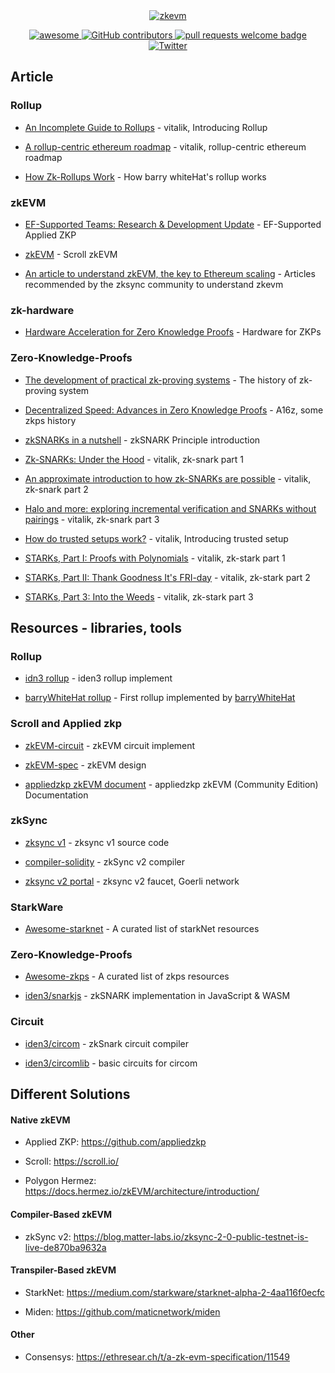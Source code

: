 <div align="center">
  <a href="https://www.artstation.com/artwork/9mEx8a/">
    <img alt="zkevm" src="https://cdna.artstation.com/p/assets/images/images/029/062/442/4k/t-x-7.jpg?1596346307" >
  </a>
  <p align="center">
    <a href="https://github.com/sindresorhus/awesome">
      <img alt="awesome" src="https://cdn.rawgit.com/sindresorhus/awesome/d7305f38d29fed78fa85652e3a63e154dd8e8829/media/badge.svg">
    </a>
    <a href="https://github.com/LuozhuZhang/awesome-zkevm/graphs/contributors">
      <img alt="GitHub contributors" src="https://img.shields.io/github/contributors/LuozhuZhang/awesome-zkevm">
    </a>
    <a href="http://makeapullrequest.com">
      <img alt="pull requests welcome badge" src="https://img.shields.io/badge/PRs-welcome-brightgreen.svg?style=flat">
    </a>
    <a href="https://twitter.com/LuozhuZhang">
      <img alt="Twitter" src="https://img.shields.io/twitter/url/https/twitter.com/LuozhuZhang.svg?style=social&label=Follow%20%40LuozhuZhang">
    </a>
  </p>
</div>


## Article

### Rollup

* [An Incomplete Guide to Rollups](https://vitalik.ca/general/2021/01/05/rollup.html) - vitalik, Introducing Rollup

* [A rollup-centric ethereum roadmap](https://ethereum-magicians.org/t/a-rollup-centric-ethereum-roadmap/4698) - vitalik, rollup-centric ethereum roadmap

* [How Zk-Rollups Work](https://medium.com/fcats-blockchain-incubator/how-zk-rollups-work-8ac4d7155b0e) - How barry whiteHat's rollup works

### zkEVM

* [EF-Supported Teams: Research & Development Update](https://blog.ethereum.org/2020/12/09/ef-supported-teams-research-and-development-update-2020-pt-2/) - EF-Supported Applied ZKP

* [zkEVM](https://hackmd.io/@yezhang/S1_KMMbGt) - Scroll zkEVM

* [An article to understand zkEVM, the key to Ethereum scaling](https://medium.com/degate/an-article-to-understand-zkevm-the-key-to-ethereum-scaling-ff0d83c417cc) - Articles recommended by the zksync community to understand zkevm

### zk-hardware

* [Hardware Acceleration for Zero Knowledge Proofs](https://www.paradigm.xyz/2022/04/zk-hardware) - Hardware for ZKPs

### Zero-Knowledge-Proofs 

* [The development of practical zk-proving systems](https://twitter.com/SrikarVaradaraj/status/1521188996147290117?s=20&t=5HS32nhuL3wa7nYCUO6GKA) - The history of zk-proving system

* [Decentralized Speed: Advances in Zero Knowledge Proofs](https://a16z.com/2022/04/15/zero-knowledge-proofs-hardware-decentralization-innovation/) - A16z, some zkps history

* [zkSNARKs in a nutshell](https://blog.ethereum.org/2016/12/05/zksnarks-in-a-nutshell/) - zkSNARK Principle introduction

* [Zk-SNARKs: Under the Hood](https://vitalik.ca/general/2017/02/01/zk_snarks.html) - vitalik, zk-snark part 1

* [An approximate introduction to how zk-SNARKs are possible](https://vitalik.ca/general/2021/01/26/snarks.html) - vitalik, zk-snark part 2

* [Halo and more: exploring incremental verification and SNARKs without pairings](https://vitalik.ca/general/2021/11/05/halo.html) - vitalik, zk-snark part 3

* [How do trusted setups work?](https://vitalik.ca/general/2022/03/14/trustedsetup.html) - vitalik, Introducing trusted setup

* [STARKs, Part I: Proofs with Polynomials](https://vitalik.ca/general/2017/11/09/starks_part_1.html) - vitalik, zk-stark part 1

* [STARKs, Part II: Thank Goodness It's FRI-day](https://vitalik.ca/general/2017/11/22/starks_part_2.html) - vitalik, zk-stark part 2

* [STARKs, Part 3: Into the Weeds](https://vitalik.ca/general/2018/07/21/starks_part_3.html) - vitalik, zk-stark part 3


## Resources - libraries, tools

### Rollup

* [idn3 rollup](https://github.com/iden3/rollup) - iden3 rollup implement

* [barryWhiteHat rollup](https://github.com/barryWhiteHat/roll_up) - First rollup implemented by [barryWhiteHat](https://github.com/barryWhiteHat)

### Scroll and Applied zkp

* [zkEVM-circuit](https://github.com/appliedzkp/zkevm-circuits) - zkEVM circuit implement

* [zkEVM-spec](https://github.com/appliedzkp/zkevm-specs) - zkEVM design

* [appliedzkp zkEVM document](https://appliedzkp.github.io/zkevm-docs/) - appliedzkp zkEVM (Community Edition) Documentation

### zkSync

* [zksync v1](https://github.com/matter-labs/zksync) - zksync v1 source code

* [compiler-solidity](https://github.com/matter-labs/compiler-solidity) - zkSync v2 compiler

* [zksync v2 portal](https://portal.zksync.io/) - zksync v2 faucet, Goerli network

### StarkWare

* [Awesome-starknet](https://github.com/gakonst/awesome-starknet) - A curated list of starkNet resources

### Zero-Knowledge-Proofs 

* [Awesome-zkps](https://github.com/matter-labs/awesome-zero-knowledge-proofs) - A curated list of zkps resources

* [iden3/snarkjs](https://github.com/iden3/snarkjs) - zkSNARK implementation in JavaScript & WASM

### Circuit

* [iden3/circom](https://github.com/iden3/circom) - zkSnark circuit compiler

* [iden3/circomlib](https://github.com/iden3/circomlib) - basic circuits for circom


## Different Solutions

#### Native zkEVM

* Applied ZKP: https://github.com/appliedzkp

* Scroll: https://scroll.io/

* Polygon Hermez: https://docs.hermez.io/zkEVM/architecture/introduction/

#### Compiler-Based zkEVM

* zkSync v2: https://blog.matter-labs.io/zksync-2-0-public-testnet-is-live-de870ba9632a

#### Transpiler-Based zkEVM

* StarkNet: https://medium.com/starkware/starknet-alpha-2-4aa116f0ecfc

* Miden: https://github.com/maticnetwork/miden

#### Other

* Consensys: https://ethresear.ch/t/a-zk-evm-specification/11549
